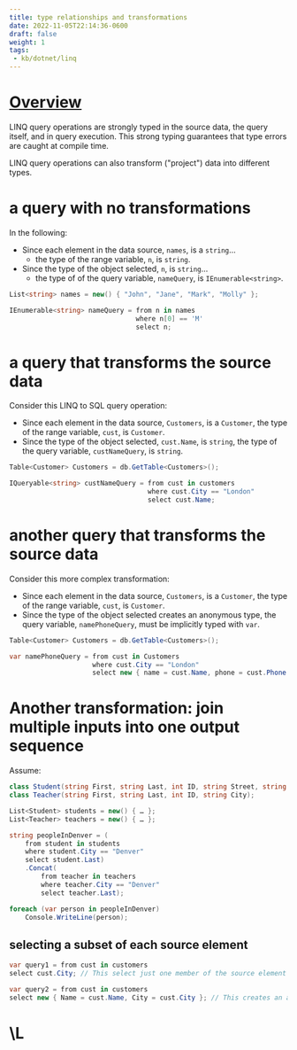 ```yaml
---
title: type relationships and transformations
date: 2022-11-05T22:14:36-0600
draft: false
weight: 1
tags:
 - kb/dotnet/linq
---
```


# [Overview](https://learn.microsoft.com/en-us/dotnet/csharp/linq/get-started/type-relationships-in-linq-query-operations)
LINQ query operations are strongly typed in the source data, the query itself, and in query execution. This strong typing
guarantees that type errors are caught at compile time.

LINQ query operations can also transform ("project") data into different types.

# a query with no transformations
In the following:
- Since each element in the data source, `names`, is a `string`...
  - the type of the range variable, `n`, is `string`.
- Since the type of the object selected, `n`, is `string`...
  - the type of of the query variable, `nameQuery`, is `IEnumerable<string>`.

```cs
List<string> names = new() { "John", "Jane", "Mark", "Molly" };

IEnumerable<string> nameQuery = from n in names 
                                where n[0] == 'M'
                                select n; 
```

# a query that transforms the source data
Consider this LINQ to SQL query operation:
- Since each element in the data source, `Customers`, is a `Customer`, the type of the range variable, `cust`, is `Customer`.
- Since the type of the object selected, `cust.Name`, is `string`, the type of the query variable, `custNameQuery`, is `string`.

```cs
Table<Customer> Customers = db.GetTable<Customers>();

IQueryable<string> custNameQuery = from cust in customers
                                   where cust.City == "London"
                                   select cust.Name;
```

# another query that transforms the source data
Consider this more complex transformation:
- Since each element in the data source, `Customers`, is a `Customer`, the type of the range variable, `cust`, is `Customer`.
- Since the type of the object selected creates an anonymous type, the query variable, `namePhoneQuery`, must be implicitly typed with `var`.

```cs
Table<Customer> Customers = db.GetTable<Customers>();

var namePhoneQuery = from cust in Customers
                     where cust.City == "London"
                     select new { name = cust.Name, phone = cust.Phone };
```

# Another transformation: join multiple inputs into one output sequence
Assume:

```cs
class Student(string First, string Last, int ID, string Street, string City, List<int> Scores);
class Teacher(string First, string Last, int ID, string City);

List<Student> students = new() { … };
List<Teacher> teachers = new() { … };

string peopleInDenver = (
    from student in students
    where student.City == "Denver"
    select student.Last)
    .Concat(
        from teacher in teachers
        where teacher.City == "Denver"
        select teacher.Last);

foreach (var person in peopleInDenver)
    Console.WriteLine(person);
```

## selecting a subset of each source element
```cs
var query1 = from cust in customers
select cust.City; // This select just one member of the source element

var query2 = from cust in customers
select new { Name = cust.Name, City = cust.City }; // This creates an anonymous type that holds two properties of the source element.
```
# \L
